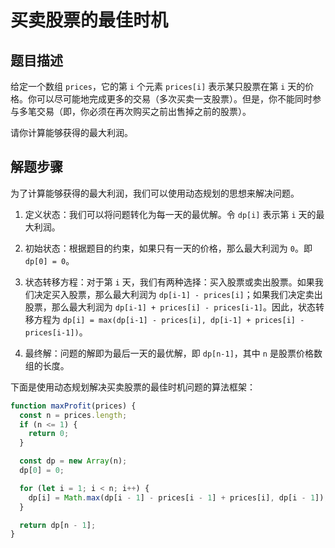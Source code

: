 # 买卖股票的最佳时机

## 题目描述

给定一个数组 `prices`，它的第 `i` 个元素 `prices[i]` 表示某只股票在第 `i` 天的价格。你可以尽可能地完成更多的交易（多次买卖一支股票）。但是，你不能同时参与多笔交易（即，你必须在再次购买之前出售掉之前的股票）。

请你计算能够获得的最大利润。

## 解题步骤

为了计算能够获得的最大利润，我们可以使用动态规划的思想来解决问题。

1. 定义状态：我们可以将问题转化为每一天的最优解。令 `dp[i]` 表示第 `i` 天的最大利润。

2. 初始状态：根据题目的约束，如果只有一天的价格，那么最大利润为 `0`。即 `dp[0] = 0`。

3. 状态转移方程：对于第 `i` 天，我们有两种选择：买入股票或卖出股票。如果我们决定买入股票，那么最大利润为 `dp[i-1] - prices[i]`；如果我们决定卖出股票，那么最大利润为 `dp[i-1] + prices[i] - prices[i-1]`。因此，状态转移方程为 `dp[i] = max(dp[i-1] - prices[i], dp[i-1] + prices[i] - prices[i-1])`。

4. 最终解：问题的解即为最后一天的最优解，即 `dp[n-1]`，其中 `n` 是股票价格数组的长度。

下面是使用动态规划解决买卖股票的最佳时机问题的算法框架：

```javascript
function maxProfit(prices) {
  const n = prices.length;
  if (n <= 1) {
    return 0;
  }

  const dp = new Array(n);
  dp[0] = 0;

  for (let i = 1; i < n; i++) {
    dp[i] = Math.max(dp[i - 1] - prices[i - 1] + prices[i], dp[i - 1]);
  }

  return dp[n - 1];
}
```